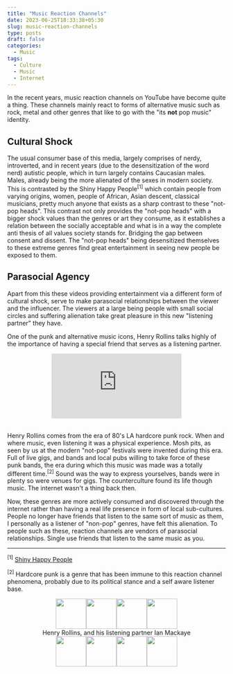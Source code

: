 ```yaml
---
title: "Music Reaction Channels"
date: 2023-06-25T18:33:38+05:30
slug: music-reaction-channels
type: posts
draft: false
categories:
  - Music
tags:
  - Culture
  - Music
  - Internet
---
```


In the recent years, music reaction channels on YouTube have become quite a thing. These channels mainly react to forms of alternative music such as rock, metal and other genres that like to go with the "its **not** pop music" identity. 

## Cultural Shock
The usual consumer base of this media, largely comprises of nerdy, introverted, and in recent years (due to the desensitization of the word nerd) autistic people, which in turn largely contains Caucasian males. Males, already being the more alienated of the sexes in modern society. 
This is contrasted by the Shiny Happy People<sup>[1]</sup> which contain people from varying origins, women, people of African, Asian descent, classical musicians, pretty much anyone that exists as a sharp contrast to these "not-pop heads". This contrast not only provides the "not-pop heads" with a bigger shock values than the genres or art they consume, as it establishes a relation between the socially acceptable and what is in a way the complete anti thesis of all values society stands for. Bridging the gap between consent and dissent. The "not-pop heads" being desensitized themselves to these extreme genres find great entertainment in seeing new people be exposed to them. 

## Parasocial Agency

Apart from this these videos providing entertainment via a different form of cultural shock, serve to make parasocial relationships between the viewer and the influencer. The viewers at a large being people with small social circles and suffering alienation take great pleasure in this new "listening partner" they have. 

One of the punk and alternative music icons, Henry Rollins talks highly of the importance of having a special friend that serves as a listening partner. 
<center><iframe max-width="560" max-height="315" src="https://www.youtube-nocookie.com/embed/uvVvWSu-b0A" title="YouTube video player" frameborder="0" allow="accelerometer; autoplay; clipboard-write; encrypted-media; gyroscope; picture-in-picture; web-share" allowfullscreen></iframe> </center>
<br>

Henry Rollins comes from the era of 80's LA hardcore punk rock. When and where music, even listening it was a physical experience. Mosh pits, as seen by us at the modern "not-pop" festivals were invented during this era. Full of live gigs, and bands and local pubs willing to take force of these punk bands, the era during which this music was made was a totally different time.<sup>[2]</sup> Sound was the way to express yourselves, bands were in plenty so were venues for gigs. The counterculture found its life though music. The internet wasn't a thing back then. 

Now, these genres are more actively consumed and discovered through the internet rather than having a real life presence in form of local sub-cultures. People no longer have friends that listen to the same sort of music as them, I personally as a listener of "non-pop" genres, have felt this alienation. To people such as these, reaction channels are vendors of parasocial relationships. Single use friends that listen to the same music as you. 


---

<sup>[1]</sup> [Shiny Happy People](https://www.youtube.com/watch?v=JpOQoLZQUPc&pp=ygUSc2hpbnkgaGFwcHkgcGVvcGxl )

<sup>[2]</sup> Hardcore punk is a genre that has been immune to this reaction channel phenomena, probably due to its political stance and a self aware listener base. 

<center><img src="../pictures/rollins.png" style="width: 70px;"><img src="../pictures/ian.png" style="width: 70px;"><img src="../pictures/rollins.png" style="width: 70px;"><img src="../pictures/ian.png" style="width: 70px;"> <br>
Henry Rollins, and his listening partner Ian Mackaye <br>
<img src="../pictures/rollins.png" style="width: 70px;"><img src="../pictures/ian.png" style="width: 70px;"><img src="../pictures/rollins.png" style="width: 70px;"><img src="../pictures/ian.png" style="width: 70px;"> 
 
 </center>

